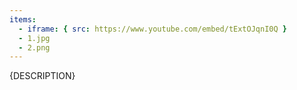 ```yaml
---
items:
  - iframe: { src: https://www.youtube.com/embed/tExtOJqnI0Q }
  - 1.jpg
  - 2.png
---
```


{DESCRIPTION}
